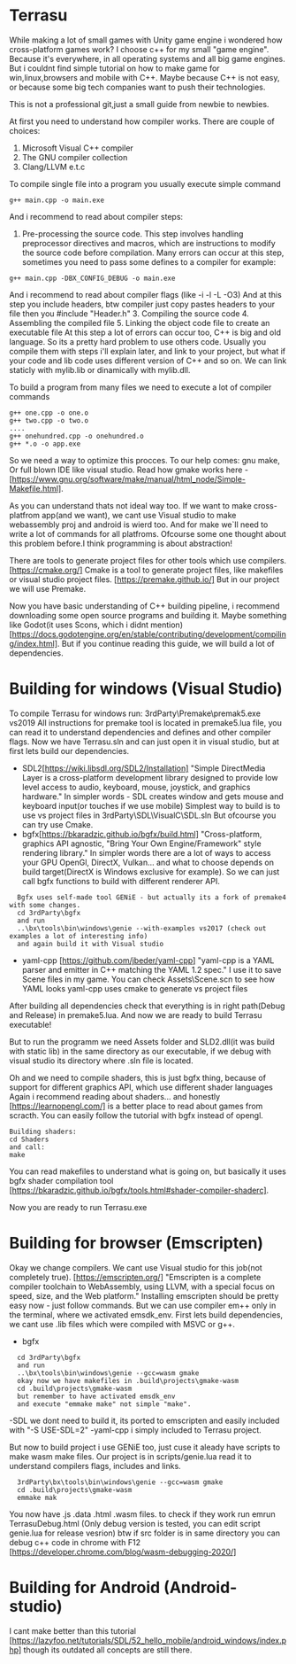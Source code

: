 # Terrasu
While making a lot of small games with Unity game engine i wondered how 
cross-platform games work? I choose c++ for my small "game engine". Because it's everywhere, in all operating systems and all big game engines.
But i couldnt find simple tutorial on how to make game for win,linux,browsers and mobile with C++. Maybe because C++ is not easy, or 
because some big tech companies want to push their technologies.

This is not a professional git,just a small guide from newbie to newbies.

At first you need to understand how compiler works. There are 
couple of choices:
1. Microsoft Visual C++ compiler
2. The GNU compiler collection
3. Clang/LLVM
e.t.c

To compile single file into a program you usually execute simple command
```
g++ main.cpp -o main.exe
```
And i recommend to read about compiler steps:
1. Pre-processing the source code.
  This step involves handling preprocessor directives and macros, which are instructions to modify the source code before compilation.
Many errors can occur at this step, sometimes you need to pass some defines to a compiler for example:
```
g++ main.cpp -DBX_CONFIG_DEBUG -o main.exe
```
  And i recommend to read about compiler flags (like -i -l -L -O3)
  And at this step you include headers, btw compiler just copy pastes headers to your file then you #include "Header.h"
3. Compiling the source code
4. Assembling the compiled file
5. Linking the object code file to create an executable file
   At this step a lot of errors can occur too, C++ is big and old language. So its a pretty hard problem to use others code.
Usually you compile them with steps i'll explain later, and link to your project, but what if your code and lib code uses different version of C++ and so on.
We can link staticly with mylib.lib or dinamically with mylib.dll.


To build a program from many files we need to execute a lot of compiler commands
```
g++ one.cpp -o one.o
g++ two.cpp -o two.o
....
g++ onehundred.cpp -o onehundred.o
g++ *.o -o app.exe
```
So we need a way to optimize this procces. To our help comes: gnu make, Or full blown IDE like visual studio.
Read how gmake works here - [https://www.gnu.org/software/make/manual/html_node/Simple-Makefile.html].

As you can understand thats not ideal way too. If we want to make cross-platfrom app(and we want), we cant use Visual studio to make webassembly proj and android is wierd too.
And for make we`ll need to write a lot of commands for all platfroms. Ofcourse some one thought about this problem before.I think programming is about abstraction!

There are tools to generate project files for other tools which use compilers.
[https://cmake.org/] Cmake is a tool to generate project files, like makefiles or visual studio project files.
[https://premake.github.io/] But in our project we will use Premake.

Now you have basic understanding of C++ building pipeline, i recommend downloading some open source programs and building it.
Maybe something like Godot(it uses Scons, which i didnt mention) [https://docs.godotengine.org/en/stable/contributing/development/compiling/index.html].
But if you continue reading this guide, we will build a lot of dependencies.
# Building for windows (Visual Studio)
To compile Terrasu for windows run:
3rdParty\Premake\premak5.exe vs2019
All instructions for premake tool is located in premake5.lua file, you can read it to understand dependencies and defines and other compiler flags.
Now we have Terrasu.sln and can just open it in visual studio, but at first lets build our dependencies.
- SDL2[https://wiki.libsdl.org/SDL2/Installation] "Simple DirectMedia Layer is a cross-platform development library designed to provide low level access to audio, keyboard, mouse, joystick, and graphics hardware."
In simpler words - SDL creates window and gets mouse and keyboard input(or touches if we use mobile)
Simplest way to build is to use vs project files in 3rdParty\SDL\VisualC\SDL.sln
But ofcourse you can try use Cmake.
- bgfx[https://bkaradzic.github.io/bgfx/build.html] "Cross-platform, graphics API agnostic, "Bring Your Own Engine/Framework" style rendering library." In simpler words there are a lot of ways to access your GPU
OpenGl, DirectX, Vulkan... and what to choose depends on build target(DirectX is Windows exclusive for example). So we can just call bgfx functions to build with different renderer API.
```
  Bgfx uses self-made tool GENiE - but actually its a fork of premake4 with some changes.
  cd 3rdParty\bgfx
  and run
  ..\bx\tools\bin\windows\genie --with-examples vs2017 (check out examples a lot of interesting info)
  and again build it with Visual studio
```
- yaml-cpp [https://github.com/jbeder/yaml-cpp] "yaml-cpp is a YAML parser and emitter in C++ matching the YAML 1.2 spec." I use it to save Scene files in my game. You can check Assets\Scene.scn to see how YAML looks
	yaml-cpp uses cmake to generate vs project files

After building all dependencies check that everything is in right path(Debug and Release) in premake5.lua.
And now we are ready to build Terrasu executable!

But to run the programm we need Assets folder and SLD2.dll(it was build with static lib) in the same directory as our
executable, if we debug with visual studio its directory where .sln file is located.

Oh and we need to compile shaders, this is just bgfx thing, because of support for different graphics API, which use different shader languages
Again i recommend reading about shaders... and honestly [https://learnopengl.com/] is a better place to read about games from scracth. You can easily follow the tutorial with bgfx instead of opengl.
```
Building shaders:
cd Shaders
and call:
make
```
You can read makefiles to understand what is going on, but basically it uses bgfx shader compilation tool [https://bkaradzic.github.io/bgfx/tools.html#shader-compiler-shaderc].

Now you are ready to run Terrasu.exe
# Building for browser (Emscripten)
Okay we change compilers. We cant use Visual studio for this job(not completely true). 
[https://emscripten.org/] "Emscripten is a complete compiler toolchain to WebAssembly, using LLVM, with a special focus on speed, size, and the Web platform."
Installing emscripten should be pretty easy now - just follow commands. But we can use compiler em++ only in the terminal, where we activated emsdk_env.
  First lets build dependencies, we cant use .lib files which were compiled with MSVC or g++.
- bgfx
```
  cd 3rdParty\bgfx
  and run
  ..\bx\tools\bin\windows\genie --gcc=wasm gmake
  okay now we have makefiles in .build\projects\gmake-wasm
  cd .build\projects\gmake-wasm
  but remember to have activated emsdk_env
  and execute "emmake make" not simple "make".
```
-SDL we dont need to build it, its ported to emscripten and easily included with "-S USE-SDL=2"
-yaml-cpp i simply included to Terrasu project.

But now to build project i use GENiE too, just cuse it aleady have scripts to make wasm make files. Our project is in scripts/genie.lua
read it to understand compilers flags, includes and links.
```
  3rdParty\bx\tools\bin\windows\genie --gcc=wasm gmake
  cd .build\projects\gmake-wasm
  emmake mak
```
You now have .js .data .html .wasm files. to check if they work run emrun TerrasuDebug.html (Only debug version is tested, you can edit script genie.lua for release vesrion)
btw if src folder is in same directory you can debug c++ code in chrome with F12 [https://developer.chrome.com/blog/wasm-debugging-2020/]
# Building for Android (Android-studio)
I cant make better than this tutorial [https://lazyfoo.net/tutorials/SDL/52_hello_mobile/android_windows/index.php]
though its outdated all concepts are still there.
